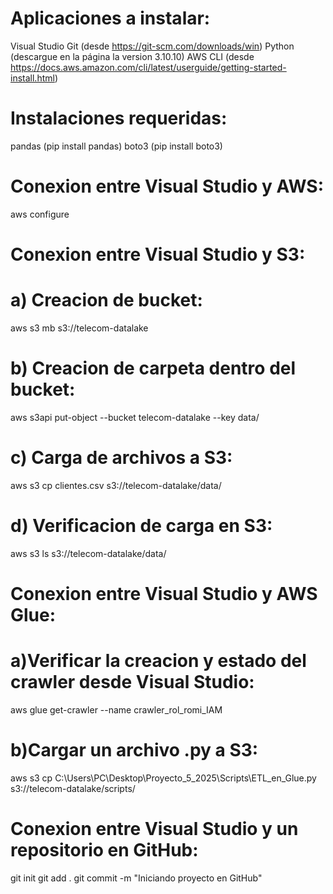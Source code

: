 # Aplicaciones a instalar: 
Visual Studio
Git (desde https://git-scm.com/downloads/win)
Python (descargue en la página la version 3.10.10)
AWS CLI (desde https://docs.aws.amazon.com/cli/latest/userguide/getting-started-install.html)

# Instalaciones requeridas:
pandas (pip install pandas)
boto3 (pip install boto3)

# Conexion entre Visual Studio y AWS:
aws configure

# Conexion entre Visual Studio y S3:
# a) Creacion de bucket:
aws s3 mb s3://telecom-datalake
# b) Creacion de carpeta dentro del bucket:
aws s3api put-object --bucket telecom-datalake --key data/
# c) Carga de archivos a S3:
aws s3 cp clientes.csv s3://telecom-datalake/data/
# d) Verificacion de carga en S3:
aws s3 ls s3://telecom-datalake/data/

# Conexion entre Visual Studio y AWS Glue:
# a)Verificar la creacion y estado del crawler desde Visual Studio: 
aws glue get-crawler --name crawler_rol_romi_IAM
# b)Cargar un archivo .py a S3:
aws s3 cp C:\Users\PC\Desktop\Proyecto_5_2025\Scripts\ETL_en_Glue.py s3://telecom-datalake/scripts/

# Conexion entre Visual Studio y un repositorio en GitHub:
git init
git add .
git commit -m "Iniciando proyecto en GitHub"
